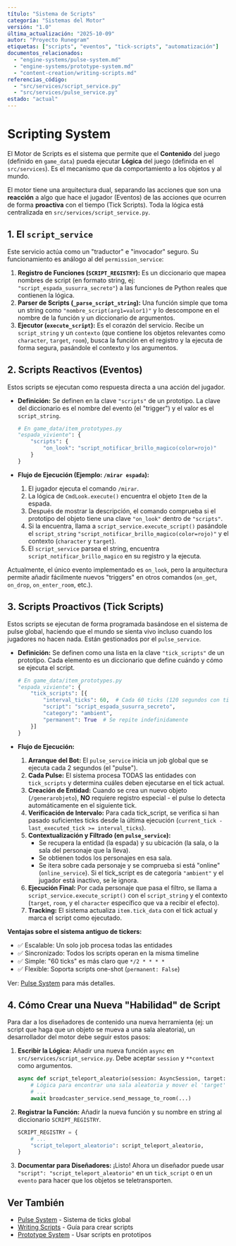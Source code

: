 ```yaml
---
título: "Sistema de Scripts"
categoría: "Sistemas del Motor"
versión: "1.0"
última_actualización: "2025-10-09"
autor: "Proyecto Runegram"
etiquetas: ["scripts", "eventos", "tick-scripts", "automatización"]
documentos_relacionados:
  - "engine-systems/pulse-system.md"
  - "engine-systems/prototype-system.md"
  - "content-creation/writing-scripts.md"
referencias_código:
  - "src/services/script_service.py"
  - "src/services/pulse_service.py"
estado: "actual"
---
```


# Scripting System

El Motor de Scripts es el sistema que permite que el **Contenido** del juego (definido en `game_data`) pueda ejecutar **Lógica** del juego (definida en el `src/services`). Es el mecanismo que da comportamiento a los objetos y al mundo.

El motor tiene una arquitectura dual, separando las acciones que son una **reacción** a algo que hace el jugador (Eventos) de las acciones que ocurren de forma **proactiva** con el tiempo (Tick Scripts). Toda la lógica está centralizada en `src/services/script_service.py`.

## 1. El `script_service`

Este servicio actúa como un "traductor" e "invocador" seguro. Su funcionamiento es análogo al del `permission_service`:

1.  **Registro de Funciones (`SCRIPT_REGISTRY`):** Es un diccionario que mapea nombres de script (en formato string, ej: `"script_espada_susurra_secreto"`) a las funciones de Python reales que contienen la lógica.
2.  **Parser de Scripts (`_parse_script_string`):** Una función simple que toma un string como `"nombre_script(arg1=valor1)"` y lo descompone en el nombre de la función y un diccionario de argumentos.
3.  **Ejecutor (`execute_script`):** Es el corazón del servicio. Recibe un `script_string` y un `contexto` (que contiene los objetos relevantes como `character`, `target`, `room`), busca la función en el registro y la ejecuta de forma segura, pasándole el contexto y los argumentos.

## 2. Scripts Reactivos (Eventos)

Estos scripts se ejecutan como respuesta directa a una acción del jugador.

*   **Definición:** Se definen en la clave `"scripts"` de un prototipo. La clave del diccionario es el nombre del evento (el "trigger") y el valor es el `script_string`.

    ```python
    # En game_data/item_prototypes.py
    "espada_viviente": {
        "scripts": {
            "on_look": "script_notificar_brillo_magico(color=rojo)"
        }
    }
    ```

*   **Flujo de Ejecución (Ejemplo: `/mirar espada`):**
    1.  El jugador ejecuta el comando `/mirar`.
    2.  La lógica de `CmdLook.execute()` encuentra el objeto `Item` de la espada.
    3.  Después de mostrar la descripción, el comando comprueba si el prototipo del objeto tiene una clave `"on_look"` dentro de `"scripts"`.
    4.  Si la encuentra, llama a `script_service.execute_script()` pasándole el `script_string` `"script_notificar_brillo_magico(color=rojo)"` y el contexto (`character` y `target`).
    5.  El `script_service` parsea el string, encuentra `script_notificar_brillo_magico` en su registro y la ejecuta.

Actualmente, el único evento implementado es `on_look`, pero la arquitectura permite añadir fácilmente nuevos "triggers" en otros comandos (`on_get`, `on_drop`, `on_enter_room`, etc.).

## 3. Scripts Proactivos (Tick Scripts)

Estos scripts se ejecutan de forma programada basándose en el sistema de pulse global, haciendo que el mundo se sienta vivo incluso cuando los jugadores no hacen nada. Están gestionados por el `pulse_service`.

*   **Definición:** Se definen como una lista en la clave `"tick_scripts"` de un prototipo. Cada elemento es un diccionario que define cuándo y cómo se ejecuta el script.

    ```python
    # En game_data/item_prototypes.py
    "espada_viviente": {
        "tick_scripts": [{
            "interval_ticks": 60,  # Cada 60 ticks (120 segundos con tick=2s)
            "script": "script_espada_susurra_secreto",
            "category": "ambient",
            "permanent": True  # Se repite indefinidamente
        }]
    }
    ```

*   **Flujo de Ejecución:**
    1.  **Arranque del Bot:** El `pulse_service` inicia un job global que se ejecuta cada 2 segundos (el "pulse").
    2.  **Cada Pulse:** El sistema procesa TODAS las entidades con `tick_scripts` y determina cuáles deben ejecutarse en el tick actual.
    3.  **Creación de Entidad:** Cuando se crea un nuevo objeto (`/generarobjeto`), **NO** requiere registro especial - el pulse lo detecta automáticamente en el siguiente tick.
    4.  **Verificación de Intervalo:** Para cada tick_script, se verifica si han pasado suficientes ticks desde la última ejecución (`current_tick - last_executed_tick >= interval_ticks`).
    5.  **Contextualización y Filtrado (en `pulse_service`):**
        *   Se recupera la entidad (la espada) y su ubicación (la sala, o la sala del personaje que la lleva).
        *   Se obtienen todos los personajes en esa sala.
        *   Se itera sobre cada personaje y se comprueba si está "online" (`online_service`). Si el tick_script es de categoría `"ambient"` y el jugador está inactivo, se le ignora.
    6.  **Ejecución Final:** Por cada personaje que pasa el filtro, se llama a `script_service.execute_script()` con el `script_string` y el contexto (`target`, `room`, y el `character` específico que va a recibir el efecto).
    7.  **Tracking:** El sistema actualiza `item.tick_data` con el tick actual y marca el script como ejecutado.

**Ventajas sobre el sistema antiguo de tickers:**
- ✅ Escalable: Un solo job procesa todas las entidades
- ✅ Sincronizado: Todos los scripts operan en la misma timeline
- ✅ Simple: "60 ticks" es más claro que `*/2 * * * *`
- ✅ Flexible: Soporta scripts one-shot (`permanent: False`)

Ver: [Pulse System](pulse-system.md) para más detalles.

## 4. Cómo Crear una Nueva "Habilidad" de Script

Para dar a los diseñadores de contenido una nueva herramienta (ej: un script que haga que un objeto se mueva a una sala aleatoria), un desarrollador del motor debe seguir estos pasos:

1.  **Escribir la Lógica:** Añadir una nueva función `async` en `src/services/script_service.py`. Debe aceptar `session` y `**context` como argumentos.
    ```python
    async def script_teleport_aleatorio(session: AsyncSession, target: Item, **kwargs):
        # Lógica para encontrar una sala aleatoria y mover el 'target' (el objeto).
        # ...
        await broadcaster_service.send_message_to_room(...)
    ```
2.  **Registrar la Función:** Añadir la nueva función y su nombre en string al diccionario `SCRIPT_REGISTRY`.
    ```python
    SCRIPT_REGISTRY = {
        # ...
        "script_teleport_aleatorio": script_teleport_aleatorio,
    }
    ```
3.  **Documentar para Diseñadores:** ¡Listo! Ahora un diseñador puede usar `"script": "script_teleport_aleatorio"` en un `tick_script` o en un `evento` para hacer que los objetos se teletransporten.

## Ver También

- [Pulse System](pulse-system.md) - Sistema de ticks global
- [Writing Scripts](../content-creation/writing-scripts.md) - Guía para crear scripts
- [Prototype System](prototype-system.md) - Usar scripts en prototipos
